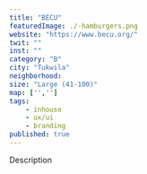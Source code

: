 ```yaml
---
title: "BECU"
featuredImage: ./-hamburgers.png
website: "https://www.becu.org/"
twit: ""
inst: ""
category: "B"
city: "Tukwila"
neighborhood:
size: "Large (41-100)"
map: ['','']
tags:
    - inhouse
    - ux/ui
    - branding
published: true
---
```


Description
